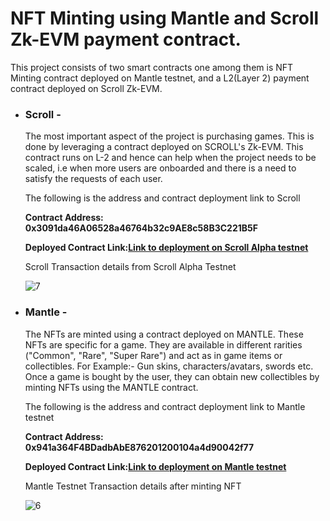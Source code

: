 # NFT Minting using Mantle and Scroll Zk-EVM payment contract.

This project consists of two smart contracts one among them is NFT Minting  contract deployed on Mantle testnet, and a L2(Layer 2) payment contract deployed on Scroll Zk-EVM.

- ### Scroll -
    The most important aspect of the project is purchasing games. This is done by leveraging a contract deployed on SCROLL's Zk-EVM. This         contract runs on L-2 and hence can help when the project needs to be scaled, i.e when more users are onboarded and there is a need to         satisfy the requests of each user.
    
    The following is the address and contract deployment link to Scroll 
    
    **Contract Address: 0x3091da46A06528a46764b32c9AE8c58B3C221B5F**
    
    **Deployed Contract Link:[Link to deployment on Scroll Alpha testnet](https://blockscout.scroll.io/address/0x3091da46A06528a46764b32c9AE8c58B3C221B5F)** 
    
    Scroll Transaction details from Scroll Alpha Testnet
    
   ![7](https://user-images.githubusercontent.com/108075033/227780312-18747bd5-8e32-40dd-a131-0f736821fa22.png)


     

- ### Mantle -
    The NFTs are minted using a contract deployed on MANTLE. These NFTs are specific for a game. They are available in different rarities ("Common", "Rare", "Super Rare") and act as in game items or collectibles. For Example:- Gun skins, characters/avatars, swords etc.
    Once a game is bought by the user, they can obtain new collectibles by minting NFTs using the MANTLE contract.
    
    The following is the address and contract deployment link to Mantle testnet
    
    **Contract Address: 0x941a364F4BDadbAbE876201200104a4d90042f77**
    
    **Deployed Contract Link:[Link to deployment on Mantle testnet](https://explorer.testnet.mantle.xyz/address/0x941a364F4BDadbAbE876201200104a4d90042f77)**
    
     Mantle Testnet Transaction details after minting NFT
    
    ![6](https://user-images.githubusercontent.com/108075033/227780238-7b5d87d8-10fc-4d5a-bb15-bb549de9494c.png)
